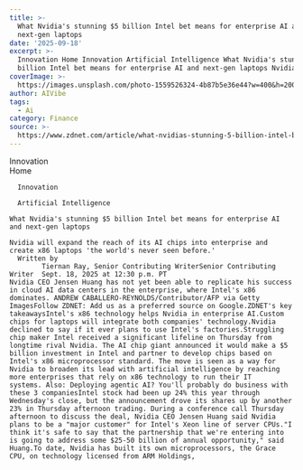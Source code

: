 ```yaml
---
title: >-
  What Nvidia's stunning $5 billion Intel bet means for enterprise AI and
  next-gen laptops
date: '2025-09-18'
excerpt: >-
  Innovation Home Innovation Artificial Intelligence What Nvidia's stunning $5
  billion Intel bet means for enterprise AI and next-gen laptops Nvidia wil...
coverImage: >-
  https://images.unsplash.com/photo-1559526324-4b87b5e36e44?w=400&h=200&fit=crop&auto=format
author: AIVibe
tags:
  - Ai
category: Finance
source: >-
  https://www.zdnet.com/article/what-nvidias-stunning-5-billion-intel-bet-means-for-enterprise-ai-and-next-gen-laptops/
---
```

Innovation      
      Home
    
      Innovation
    
      Artificial Intelligence
       
    What Nvidia's stunning $5 billion Intel bet means for enterprise AI and next-gen laptops
     
    Nvidia will expand the reach of its AI chips into enterprise and create x86 laptops 'the world's never seen before.'
      Written by 
            Tiernan Ray, Senior Contributing WriterSenior Contributing Writer  Sept. 18, 2025 at 12:30 p.m. PT                           Nvidia CEO Jensen Huang has not yet been able to replicate his success in cloud AI data centers in the enterprise, where Intel's x86 dominates. ANDREW CABALLERO-REYNOLDS/Contributor/AFP via Getty ImagesFollow ZDNET: Add us as a preferred source on Google.ZDNET's key takeawaysIntel's x86 technology helps Nvidia in enterprise AI.Custom chips for laptops will integrate both companies' technology.Nvidia declined to say if it ever plans to use Intel's factories.Struggling chip maker Intel received a significant lifeline on Thursday from longtime rival Nvidia. The AI chip giant announced it would make a $5 billion investment in Intel and partner to develop chips based on Intel's x86 microprocessor standard. The move is seen as a way for Nvidia to broaden its lead with artificial intelligence by reaching more enterprises that rely on x86 technology to run their IT systems. Also: Deploying agentic AI? You'll probably do business with these 3 companiesIntel stock had been up 24% this year through Wednesday's close, but the announcement drove its shares up by another 23% in Thursday afternoon trading. During a conference call Thursday afternoon to discuss the deal, Nvidia CEO Jensen Huang said Nvidia plans to be a "major customer" for Intel's Xeon line of server CPUs."I think it's safe to say that the partnership that we're entering into is going to address some $25-50 billion of annual opportunity," said Huang.To date, Nvidia has built its own microprocessors, the Grace CPU, on technology licensed from ARM Holdings,
